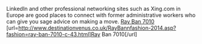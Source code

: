 LinkedIn and other professional networking sites such as Xing.com in Europe are good places to connect with former administrative workers who can give you sage advice on making a move.
 <a href="http://www.destinationvenus.co.uk/RayBannfashion-2014.asp?fashion=ray-ban-7010-c-43.html" >Ray Ban 7010</a>
[url=http://www.destinationvenus.co.uk/RayBannfashion-2014.asp?fashion=ray-ban-7010-c-43.html]Ray Ban 7010[/url]